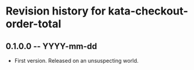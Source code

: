 # Revision history for kata-checkout-order-total

## 0.1.0.0  -- YYYY-mm-dd

* First version. Released on an unsuspecting world.
